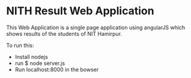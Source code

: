 # NITH Result Web Application

This Web Application is a single page application using angularJS which shows results of the students of NIT Hamirpur.

To run this:

* Install nodejs
* run $ node server.js
* Run localhost:8000 in the bowser
